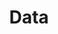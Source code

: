 ---
title: Data
description: We publish open data
permalink: /institution/search
layout: institution-search
---